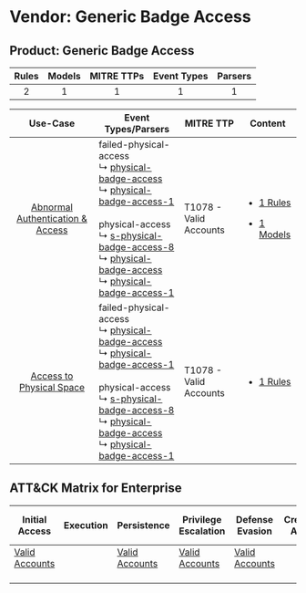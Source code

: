 Vendor: Generic Badge Access
============================
Product: Generic Badge Access
-----------------------------
| Rules | Models | MITRE TTPs | Event Types | Parsers |
|:-----:|:------:|:----------:|:-----------:|:-------:|
|   2   |   1    |     1      |      1      |    1    |

|                                           Use-Case                                           | Event Types/Parsers                                                                                                                                                                                                                                                                                                                                                                                                                                                       | MITRE TTP                  | Content                                                                                                                                               |
|:--------------------------------------------------------------------------------------------:| ------------------------------------------------------------------------------------------------------------------------------------------------------------------------------------------------------------------------------------------------------------------------------------------------------------------------------------------------------------------------------------------------------------------------------------------------------------------------- | -------------------------- | ----------------------------------------------------------------------------------------------------------------------------------------------------- |
| [Abnormal Authentication & Access](../../../UseCases/uc_abnormal_authentication_&_access.md) |  failed-physical-access<br> ↳ [physical-badge-access](Parsers/parserContent_physical-badge-access.md)<br> ↳ [physical-badge-access-1](Parsers/parserContent_physical-badge-access-1.md)<br><br> physical-access<br> ↳ [s-physical-badge-access-8](Parsers/parserContent_s-physical-badge-access-8.md)<br> ↳ [physical-badge-access](Parsers/parserContent_physical-badge-access.md)<br> ↳ [physical-badge-access-1](Parsers/parserContent_physical-badge-access-1.md)<br> | T1078 - Valid Accounts<br> | [<ul><li>1 Rules</li></ul><ul><li>1 Models</li></ul>](Rules_Models/r_m_generic_badge_access_generic_badge_access_Abnormal_Authentication_&_Access.md) |
|         [Access to Physical Space](../../../UseCases/uc_access_to_physical_space.md)         |  failed-physical-access<br> ↳ [physical-badge-access](Parsers/parserContent_physical-badge-access.md)<br> ↳ [physical-badge-access-1](Parsers/parserContent_physical-badge-access-1.md)<br><br> physical-access<br> ↳ [s-physical-badge-access-8](Parsers/parserContent_s-physical-badge-access-8.md)<br> ↳ [physical-badge-access](Parsers/parserContent_physical-badge-access.md)<br> ↳ [physical-badge-access-1](Parsers/parserContent_physical-badge-access-1.md)<br> | T1078 - Valid Accounts<br> | [<ul><li>1 Rules</li></ul>](Rules_Models/r_m_generic_badge_access_generic_badge_access_Access_to_Physical_Space.md)                                   |

ATT&CK Matrix for Enterprise
----------------------------
| Initial Access                                                      | Execution | Persistence                                                         | Privilege Escalation                                                | Defense Evasion                                                     | Credential Access | Discovery | Lateral Movement | Collection | Command and Control | Exfiltration | Impact |
| ------------------------------------------------------------------- | --------- | ------------------------------------------------------------------- | ------------------------------------------------------------------- | ------------------------------------------------------------------- | ----------------- | --------- | ---------------- | ---------- | ------------------- | ------------ | ------ |
| [Valid Accounts](https://attack.mitre.org/techniques/T1078)<br><br> |           | [Valid Accounts](https://attack.mitre.org/techniques/T1078)<br><br> | [Valid Accounts](https://attack.mitre.org/techniques/T1078)<br><br> | [Valid Accounts](https://attack.mitre.org/techniques/T1078)<br><br> |                   |           |                  |            |                     |              |        |